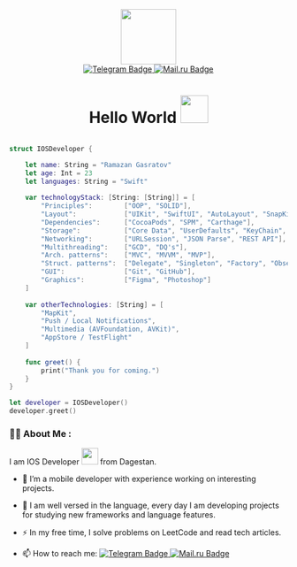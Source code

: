 <div id="header" align="center">
  <img src="https://media.giphy.com/media/gjrYDwbjnK8x36xZIO/giphy.gif" width="100"/>
</div>

<div id="badges" align="center">
  <a href="https://t.me/ram_rmzn">
    <img src="https://img.shields.io/badge/Telegram-blue?style=for-the-badge&logo=telegram&logoColor=white" alt="Telegram Badge"/>
  </a>
  <a href="mailto:gasratov99@bk.ru">
    <img src="https://img.shields.io/badge/Mail.ru-blue?style=for-the-badge&logo=mail.ru&logoColor=white" alt="Mail.ru Badge"/>
  </a>
  <h1>
  Hello World
  <img src="https://media.giphy.com/media/hvRJCLFzcasrR4ia7z/giphy.gif" width="50px"/>
</h1>
</div>

```swift

struct IOSDeveloper {

    let name: String = "Ramazan Gasratov"
    let age: Int = 23
    let languages: String = "Swift"
    
    var technologyStack: [String: [String]] = [
        "Principles":        ["OOP", "SOLID"],
        "Layout":            ["UIKit", "SwiftUI", "AutoLayout", "SnapKit", "Storyboard"],
        "Dependencies":      ["CocoaPods", "SPM", "Carthage"],
        "Storage":           ["Core Data", "UserDefaults", "KeyChain", "Realm"],
        "Networking":        ["URLSession", "JSON Parse", "REST API"],
        "Multithreading":    ["GCD", "DQ's"],
        "Arch. patterns":    ["MVC", "MVVM", "MVP"],
        "Struct. patterns":  ["Delegate", "Singleton", "Factory", "Observer", "Facade"],
        "GUI":               ["Git", "GitHub"],
        "Graphics":          ["Figma", "Photoshop"]
    ]
    
    var otherTechnologies: [String] = [
        "MapKit",
        "Push / Local Notifications",
        "Multimedia (AVFoundation, AVKit)",
        "AppStore / TestFlight"
    ]
    
    func greet() {
        print("Thank you for coming.")
    }
}

let developer = IOSDeveloper()
developer.greet()
```

### :man_technologist: About Me :
I am IOS Developer <img src="https://media.giphy.com/media/WUlplcMpOCEmTGBtBW/giphy.gif" width="30"> from Dagestan.

- :telescope: I’m a mobile developer with experience working on interesting projects.

- :seedling: I am well versed in the language, every day I am developing projects for studying new frameworks and language features.

- :zap: In my free time, I solve problems on LeetCode and read tech articles.

- :mailbox: How to reach me: <a href="https://t.me/RamazanGasratov">
    <img src="https://img.shields.io/badge/Telegram-blue?style=for-the-plastic&logo=telegram&logoColor=white" alt="Telegram Badge"/>
  </a>
  <a href="mailto:gasratov99@bk.ru"> 
    <img src="https://img.shields.io/badge/Mail.ru-blue?style=for-the-plastic&logo=mail.ru&logoColor=white" alt="Mail.ru Badge"/>
  </a>

